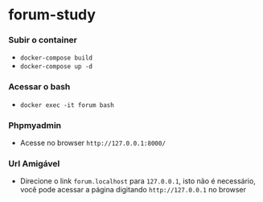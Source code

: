 # forum-study

### Subir o container
- `docker-compose build`
- `docker-compose up -d`

### Acessar o bash
- `docker exec -it forum bash`

### Phpmyadmin
- Acesse no browser `http://127.0.0.1:8000/`

### Url Amigável
- Direcione o link `forum.localhost` para `127.0.0.1`, isto não é necessário, você pode acessar a página digitando `http://127.0.0.1` no browser